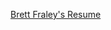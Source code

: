 
[Brett Fraley's Resume](https://github.com/BrettFraley/Brett-Fraley-Resume-2024/blob/main/BrettFraley-Resume-2024.pdf)
